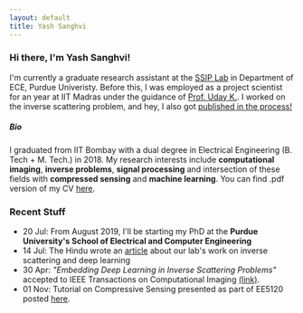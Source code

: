```yaml
---
layout: default
title: Yash Sanghvi
---
```

### Hi there, I'm Yash Sanghvi!
I'm currently a graduate research assistant at the [SSIP Lab](https://engineering.purdue.edu/ChanGroup/) in Department of ECE, Purdue Univeristy. Before this, I was employed as a project scientist for an year at IIT Madras under the guidance of [Prof. Uday K.](http://www.ee.iitm.ac.in/uday/).  I worked on the inverse scattering problem, and hey, I also got [published in the process!](https://ieeexplore.ieee.org/document/8709721)

##### Bio
I graduated from IIT Bombay with a dual degree in Electrical Engineering (B. Tech + M. Tech.) in 2018. My research interests include **computational imaging**, **inverse problems**, **signal processing** and intersection of these fields with **compressed sensing** and **machine learning**.
You can find .pdf version of my CV [here](/Sanghvi_CV.pdf).


### Recent Stuff
* 20 Jul: From August 2019, I'll be starting my PhD at the **Purdue University's School of Electrical and Computer Engineering**
* 14 Jul: The Hindu wrote an [article](https://t.co/iEGZZLWJ4b) about our lab's work on inverse scattering and deep learning
* 30 Apr: _"Embedding Deep Learning in Inverse Scattering Problems"_ accepted to IEEE Transactions on Computational Imaging [(link)](https://ieeexplore.ieee.org/document/8709721).
* 01 Nov: Tutorial on Compressive Sensing presented as part of EE5120 posted [here](/blog/2018-11-1-CS-tutorial).

